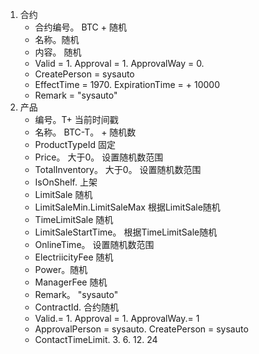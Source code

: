 1. 合约
	* 合约编号。   BTC + 随机
	* 名称。随机
	* 内容。  随机
	* Valid = 1.  Approval = 1.  ApprovalWay = 0.  
	* CreatePerson = sysauto
	* EffectTime = 1970.   ExpirationTime = + 10000
	* Remark = "sysauto"
2. 产品
	* 编号。T+ 当前时间戳
	* 名称。 BTC-T。  + 随机数
	* ProductTypeId 固定
	* Price。 大于0。  设置随机数范围
	* TotalInventory。 大于0。  设置随机数范围
	* IsOnShelf.    上架
	* LimitSale   随机
	* LimitSaleMin.LimitSaleMax 根据LimitSale随机
	* TimeLimitSale 随机
	* LimitSaleStartTime。 根据TimeLimitSale随机
	* OnlineTime。  设置随机数范围
	* ElectriicityFee  随机
	* Power。随机
	* ManagerFee 随机
	* Remark。 "sysauto"
	* ContractId.    合约随机
	* Valid.= 1.   Approval = 1. ApprovalWay.= 1
	* ApprovalPerson = sysauto.  CreatePerson = sysauto
	* ContactTimeLimit.  3. 6. 12. 24
